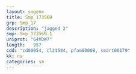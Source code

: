 ```yaml
---
layout: smgene
title: Smp_173560
grp: Smp_17
description: "jagged 2"
smp: Smp_173560.1
uniprot: "G4VDW7"
length:   957
cdd: "cd00054, cl21504, pfam00008, smart00179"
kk: ns
categories: sm
---
```

